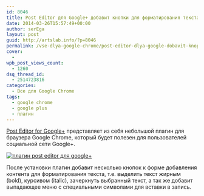 ```yaml
---
id: 8046
title: Post Editor для Google+ добавит кнопки для форматирования текста
date: 2014-03-26T15:57:49+00:00
author: serEga
layout: post
guid: http://artslab.info/?p=8046
permalink: /vse-dlya-google-chrome/post-editor-dlya-google-dobavit-knopki-dlya-formatirovaniya-teksta/
cover:
  - 
wpb_post_views_count:
  - 1260
dsq_thread_id:
  - 2514723816
categories:
  - Все для Google Chrome
tags:
  - google chrome
  - google plus
  - плагин
---
```

[Post Editor for Google+](https://chrome.google.com/webstore/detail/post-editor-for-google%2B/canbakmdapinjpiabkbdgmpenllifmij) представляет из себя небольшой плагин для браузера Google Chrome, который будет полезен для пользователей социальной сети Google+.

[<img src="http://img.artslab.info/post-editor-plugin-chrome-300x165.jpg" alt="плагин post editor для google+" class="aligncenter size-medium wp-image-8047" srcset="http://img.artslab.info/post-editor-plugin-chrome-300x165.jpg 300w, http://img.artslab.info/post-editor-plugin-chrome.jpg 758w" sizes="(max-width: 300px) 100vw, 300px" />](http://img.artslab.info/post-editor-plugin-chrome.jpg)

После установки плагин добавит несколько кнопок к форме добавления контента для форматирования текста, т.е. выделить текст жирным (bold), курсивом (italic), зачеркнуть выбранный текст, а так же добавит выпадающее меню с специальными символами для вставки в запись.